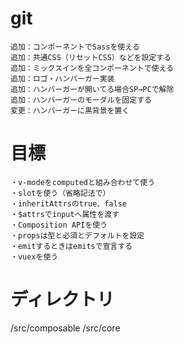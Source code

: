 # git

```
追加：コンポーネントでSassを使える
追加：共通CSS（リセットCSS）などを設定する
追加：ミックスインを全コンポーネントで使える
追加：ロゴ・ハンバーガー実装
追加：ハンバーガーが開いてる場合SP→PCで解除
追加：ハンバーガーのモーダルを固定する
変更：ハンバーガーに黒背景を置く
```

# 目標

```
・v-modeをcomputedと組み合わせて使う
・slotを使う（省略記法で）
・inheritAttrsのtrue、false
・$attrsでinputへ属性を渡す
・Composition APIを使う
・propsは型と必須とデフォルトを設定
・emitするときはemitsで宣言する
・vuexを使う
```

# ディレクトリ

/src/composable
/src/core